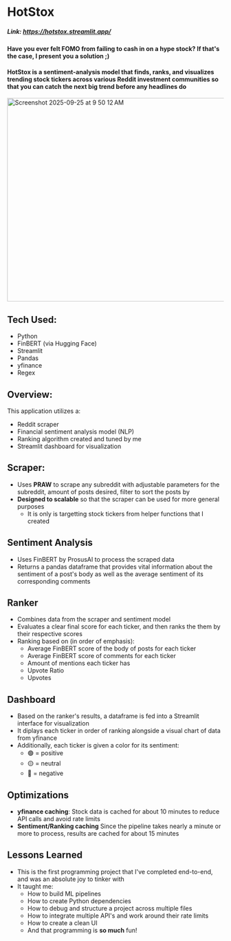 # HotStox

##### Link: https://hotstox.streamlit.app/

#### Have you ever felt FOMO from failing to cash in on a hype stock? If that's the case, I present you a solution ;)
#### HotStox is a sentiment-analysis model that finds, ranks, and visualizes trending stock tickers across various Reddit investment communities so that you can catch the next big trend before any headlines do

<img width="648" height="473" alt="Screenshot 2025-09-25 at 9 50 12 AM" src="https://github.com/user-attachments/assets/1db52c46-2cc8-477e-a7bf-7c3b7ad78c7c" />

## Tech Used:
- Python
- FinBERT (via Hugging Face)
- Streamlit
- Pandas
- yfinance
- Regex

## Overview:
This application utilizes a: 
- Reddit scraper
- Financial sentiment analysis model (NLP)
- Ranking algorithm created and tuned by me
- Streamlit dashboard for visualization

## Scraper:
- Uses **PRAW** to scrape any subreddit with adjustable parameters for the subreddit, amount of posts desired, filter to sort the posts by
- **Designed to scalable** so that the scraper can be used for more general purposes
  - It is only is targetting stock tickers from helper functions that I created

## Sentiment Analysis
- Uses FinBERT by ProsusAI to process the scraped data
- Returns a pandas dataframe that provides vital information about the sentiment of a post's body as well as the average sentiment of its corresponding comments

## Ranker
- Combines data from the scraper and sentiment model
- Evaluates a clear final score for each ticker, and then ranks the them by their respective scores
- Ranking based on (in order of emphasis):
  - Average FinBERT score of the body of posts for each ticker
  - Average FinBERT score of comments for each ticker
  - Amount of mentions each  ticker has
  - Upvote Ratio
  - Upvotes

## Dashboard
- Based on the ranker's results, a dataframe is fed into a Streamlit interface for visualization
- It diplays each ticker in order of ranking alongside a visual chart of data from yfinance
- Additionally, each ticker is given a color for its sentiment:
  - 🟢 = positive
  - 🟡 = neutral
  - 🔴 = negative
## Optimizations
- **yfinance caching**: Stock data is cached for about 10 minutes to reduce API calls and avoid rate limits
- **Sentiment/Ranking caching** Since the pipeline takes nearly a minute or more to process, results are cached for about 15 minutes

## Lessons Learned
- This is the first programming project that I've completed end-to-end, and was an absolute joy to tinker with
- It taught me:
  - How to build ML pipelines
  - How to create Python dependencies
  - How to debug and structure a project across multiple files
  - How to integrate multiple API's and work around their rate limits
  - How to create a clean UI
  - And that programming is **so much** fun!
